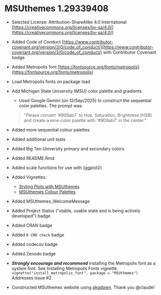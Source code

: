 # MSUthemes 1.29339408

* Selected License: Attribution-ShareAlike 4.0 International [https://creativecommons.org/licenses/by-sa/4.0/](https://creativecommons.org/licenses/by-sa/4.0/)
* Added Code of Conduct [https://www.contributor-covenant.org/version/3/0/code_of_conduct/](https://www.contributor-covenant.org/version/3/0/code_of_conduct/) with Contributor Covenant badge
* Added Metropolis font [https://fontsource.org/fonts/metropolis](https://fontsource.org/fonts/metropolis)
* Load Metropolis fonts on package load
* Add Michigan State University (MSU) color palette and gradients
  - Used Google Gemini (on 12/Sep/2025) to construct the sequential color palettes. The prompt was:

   > "Please convert '#909ab7' to Hue, Saturation, Brightness (HSB) and create a nine-color palette with '#909ab7' in the center."

* Added more sequential colour palettes
* Added additional unit tests
* Added Big Ten University primary and secondary colors
* Added README.Rmd
* Added scale functions for use with {ggplot2}
* Added Vignettes:
  - [Styling Plots with MSUthemes](vignettes/introduction.qmd)
  - [MSUthemes Colour Palettes](vignettes/colour_palettes.qmd)
* Added MSUthemes_WelcomeMessage
* Added Project Status ("stable, usable state and is being actively developed") badge
* Added CRAN badge
* Added `R CMD check` badge
* Added codecov badge
* Added Zenodo badge
* **_Strongly encourage and recommend_** installing the Metropolis font as a system font. See Installing Metropolis Fonts vignette. `vignette("install_metropolis_font", package = "MSUthemes")` Addresses issue #2
* Constructed MSUthemes website using [pkgdown](https://pkgdown.r-lib.org/). Thank you @claude!
